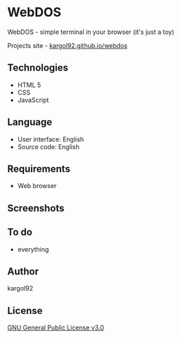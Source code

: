 WebDOS
======
WebDOS - simple terminal in your browser (it's just a toy)

Projects site - [kargol92.github.io/webdos](https://kargol92.github.io/webdos)

Technologies
------------
* HTML 5
* CSS
* JavaScript

Language
--------
* User interface: English
* Source code: English

Requirements
------------
* Web browser

Screenshots
-----------

To do
-----
* everything

Author
------
kargol92

License
-------
[GNU General Public License v3.0](https://github.com/kargol92/cmd.sh/blob/master/LICENSE)
